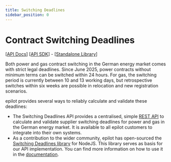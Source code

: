 ```yaml
---
title: Switching Deadlines
sidebar_position: 0
---
```


# Contract Switching Deadlines

[[API Docs](.)] [[API SDK](https://www.npmjs.com/package/@epilot/deadlines-client)] - [[Standalone Library](https://www.npmjs.com/package/@epilot/switching-deadlines)]

Both power and gas contract switching in the German energy market comes with strict legal deadlines. Since June 2025, power contracts without minimum terms can be switched within 24 hours. For gas, the switching period is currently between 10 and 13 working days, but retrospective switches within six weeks are possible in relocation and new registration scenarios.

epilot provides several ways to reliably calculate and validate these deadlines:

- The Switching Deadlines API provides a centralised, simple [REST API](.) to calculate and validate supplier switching deadlines for power and gas in the German energy market. It is available to all epilot customers to integrate into their own systems.
- As a contribution to the wider community, epilot has open-sourced the [Switching Deadlines library](https://github.com/epilot-dev/switching-deadlines) for NodeJS. This library serves as basis for our API implementation. You can find more information on how to use it in the [documentation](/docs/deadlines/deadlines-library/).
